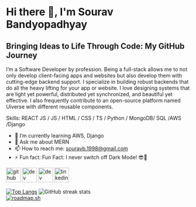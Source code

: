 # Hi there 👋, I'm Sourav Bandyopadhyay
## Bringing Ideas to Life Through Code: My GitHub Journey
I’m a Software Developer by profession. Being a full-stack allows me to not only develop client-facing apps and websites but also develop them with cutting-edge backend support.
I specialize in building robust backends that do all the heavy lifting for your app or website. I love designing systems that are light yet powerful, distributed yet synchronized, and beautiful yet effective. I also frequently contribute to an open-source platform named Uiverse with different reusable components.


Skills: REACT JS / JS / HTML / CSS / TS / Python / MongoDB/ SQL /AWS /Django

- 🌱 I’m currently learning AWS, Django 
- 💬 Ask me about  MERN 
- 📫 How to reach me: souravb.1998@gmail.com 
- ⚡ Fun fact: Fun Fact: I never switch off Dark Mode! 😎🌙 


[<img src='https://cdn.jsdelivr.net/npm/simple-icons@3.0.1/icons/github.svg' alt='github' height='40'>](https://github.com/SouravBandyopadhyay)  [<img src='https://cdn.jsdelivr.net/npm/simple-icons@3.0.1/icons/dev-dot-to.svg' alt='dev' height='40'>](https://dev.to/souravbandyopadhyay)  [<img src='https://cdn.jsdelivr.net/npm/simple-icons@3.0.1/icons/hashnode.svg' alt='dev' height='40'>](https://souravdev98.hashnode.dev/)  [<img src='https://cdn.jsdelivr.net/npm/simple-icons@3.0.1/icons/linkedin.svg' alt='linkedin' height='40'>](https://www.linkedin.com/in/souravbandyopadhyay/)  

[![Top Langs](https://github-readme-stats.vercel.app/api/top-langs/?username=SouravBandyopadhyay&theme=dark&layout=compact)](https://github.com/anuraghazra/github-readme-stats&theme=dark)
![GitHub streak stats](https://streak-stats.demolab.com/?user=SouravBandyopadhyay&theme=dark)  
[![roadmap.sh](https://roadmap.sh/card/tall/6635c3aa96279862ae99ad95?variant=light)](https://roadmap.sh)
